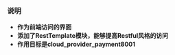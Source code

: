 ### 说明

* **作为前端访问的界面**
* **添加了RestTemplate模块，能够提高Restful风格的访问**
* **作用目标是cloud_provider_payment8001**
